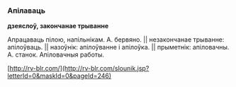 ### Апілаваць
**дзеяслоў, закончанае трыванне**

Апрацаваць пілою, напільнікам. А. бервяно. || незакончанае трыванне: апілоўваць. || назоўнік: апілоўванне і апілоўка. || прыметнік: апіловачны. А. станок. Апіловачныя работы.

<a rel="author">[http://rv-blr.com/](http://rv-blr.com/slounik.jsp?letterId=0&maskId=0&pageId=246)</a>
